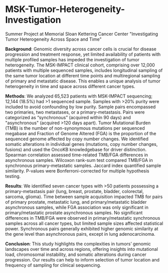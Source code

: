 # MSK-Tumor-Heterogeneity-Investigation
Summer Project at Memorial Sloan Kettering Cancer Center "Investigating Tumor Heterogeneity Across Space and Time"


**Background**: Genomic diversity across cancer cells is crucial for disease progression and treatment response, yet limited availability of patients with multiple profiled samples has impeded the investigation of tumor heterogeneity. The MSK-IMPACT clinical cohort, comprising over 12,000 patients with multiple sequenced samples, includes longitudinal sampling of the same tumor location at different time points and multiregional sampling of primary and metastatic disease. This enables a unique analysis of tumor heterogeneity in time and space across different cancer types.

**Methods**: We analyzed 65,523 patients with MSK-IMPACT sequencing; 12,144 (18.5%) had >1 sequenced sample. Samples with >20% purity were included to avoid confounding by low purity. Sample pairs encompassed two primaries, two metastases, or a primary-metastasis. Pairs were categorized as “synchronous” (acquired within 90 days) and "asynchronous" (acquired >120 days apart). Tumor Mutational Burden (TMB) is the number of non-synonymous mutations per sequenced megabase and Fraction of Genome Altered (FGA) is the proportion of the sequenced genome affected by copy number changes. We identified somatic alterations in individual genes (mutations, copy number changes, fusions) and used the OncoKB knowledgebase for driver distinction. Spearman correlation assessed time-related TMB/FGA differences in asynchronous samples. Wilcoxon rank-sum test compared TMB/FGA in synchronous primary-metastatic samples. Jaccard index quantified sample similarity. P-values were Bonferroni-corrected for multiple hypothesis testing.

**Results**: We identified seven cancer types with >50 patients possessing a primary-metastasis pair (lung, breast, prostate, bladder, colorectal, sarcoma, glioma). Time between sample acquisition impacted TMB for pairs of primary prostate, metastatic lung, and primary/metastatic bladder asynchronous samples, while FGA association was only significant in primary/metastatic prostate asynchronous samples. No significant differences in TMB/FGA were observed in primary/metastatic synchronous samples across all cancer types, but limited sample sizes affected statistical power. Synchronous pairs generally exhibited higher genomic similarity at the gene level than asynchronous pairs, except in lung adenocarcinoma.

**Conclusion**: This study highlights the complexities in tumors’ genomic landscapes over time and across regions, offering insights into mutational load, chromosomal instability, and somatic alterations during cancer progression. Our results can help to inform selection of tumor location and frequency of sampling for clinical sequencing.
